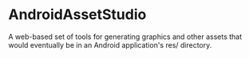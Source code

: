 AndroidAssetStudio
==================

A web-based set of tools for generating graphics and other assets that would eventually be in an Android application's res/ directory.
